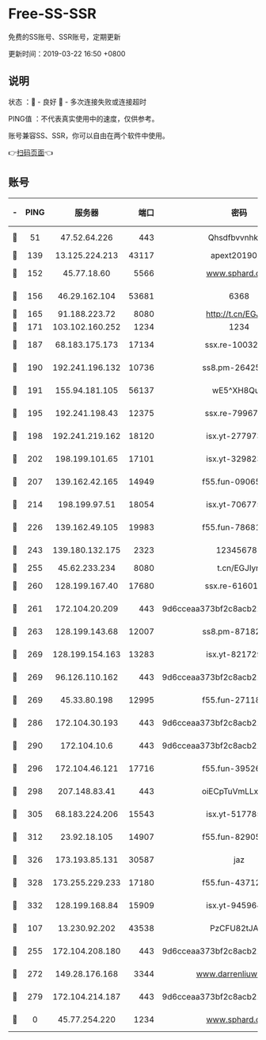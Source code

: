 # Free-SS-SSR

免费的SS账号、SSR账号，定期更新

更新时间：2019-03-22 16:50 +0800

## 说明

状态     ：🙂 - 良好 🙁 - 多次连接失败或连接超时

PING值   ：不代表真实使用中的速度，仅供参考。

账号兼容SS、SSR，你可以自由在两个软件中使用。

👉[扫码页面](https://liesauer.github.io/Free-SS-SSR/)👈

## 账号

|-|PING|服务器|端口|密码|加密方式|区域|
|:----:|:----:|:-----:|-----:|:----:|:----:|:----:|
|🙂|51|47.52.64.226|443|Qhsdfbvvnhkm1|aes-256-cfb|HK|
|🙂|139|13.125.224.213|43117|apext2019005|chacha20|KR|
|🙂|152|45.77.18.60|5566|www.sphard.com|aes-256-cfb|JP|
|🙂|156|46.29.162.104|53681|6368|aes-256-ctr|RU|
|🙂|165|91.188.223.72|8080|http://t.cn/EGJIyrl|rc4-md5|RU|
|🙂|171|103.102.160.252|1234|1234|rc4-md5|JP|
|🙂|187|68.183.175.173|17134|ssx.re-10032791|aes-256-cfb|US|
|🙂|190|192.241.196.132|10736|ss8.pm-26425369|aes-256-cfb|US|
|🙂|191|155.94.181.105|56137|wE5^XH8Quw|aes-256-cfb|US|
|🙂|195|192.241.198.43|12375|ssx.re-79967299|aes-256-cfb|US|
|🙂|198|192.241.219.162|18120|isx.yt-27797357|aes-256-cfb|US|
|🙂|202|198.199.101.65|17101|isx.yt-32982313|aes-256-cfb|US|
|🙂|207|139.162.42.165|14949|f55.fun-09065498|aes-256-cfb|SG|
|🙂|214|198.199.97.51|18054|isx.yt-70677561|aes-256-cfb|US|
|🙂|226|139.162.49.105|19983|f55.fun-78681793|aes-256-cfb|SG|
|🙂|243|139.180.132.175|2323|123456789|aes-256-cfb|SG|
|🙂|255|45.62.233.234|8080|t.cn/EGJIyrl|rc4-md5|CA|
|🙂|260|128.199.167.40|17680|ssx.re-61601620|aes-256-cfb|SG|
|🙂|261|172.104.20.209|443|9d6cceaa373bf2c8acb22e60b6a58be6|aes-256-cfb|US|
|🙂|263|128.199.143.68|12007|ss8.pm-87182779|aes-256-cfb|SG|
|🙂|269|128.199.154.163|13283|isx.yt-82172989|aes-256-cfb|SG|
|🙂|269|96.126.110.162|443|9d6cceaa373bf2c8acb22e60b6a58be6|aes-256-cfb|US|
|🙂|269|45.33.80.198|12995|f55.fun-27118272|aes-256-cfb|US|
|🙂|286|172.104.30.193|443|9d6cceaa373bf2c8acb22e60b6a58be6|aes-256-cfb|US|
|🙂|290|172.104.10.6|443|9d6cceaa373bf2c8acb22e60b6a58be6|aes-256-cfb|US|
|🙂|296|172.104.46.121|17716|f55.fun-39526771|aes-256-cfb|SG|
|🙂|298|207.148.83.41|443|oiECpTuVmLLxk4Ts|aes-256-cfb|AU|
|🙂|305|68.183.224.206|15543|isx.yt-51778566|aes-256-cfb|SG|
|🙂|312|23.92.18.105|14907|f55.fun-82905672|aes-256-cfb|US|
|🙂|326|173.193.85.131|30587|jaz|aes-256-cfb|US|
|🙂|328|173.255.229.233|17180|f55.fun-43712198|aes-256-cfb|US|
|🙂|332|128.199.168.84|15909|isx.yt-94596465|aes-256-cfb|SG|
|🙂|107|13.230.92.202|43538|PzCFU82tJAdZ|aes-256-cfb|JP|
|🙂|255|172.104.208.180|443|9d6cceaa373bf2c8acb22e60b6a58be6|aes-256-cfb|US|
|🙂|272|149.28.176.168|3344|www.darrenliuwei.com|aes-256-cfb|AU|
|🙂|279|172.104.214.187|443|9d6cceaa373bf2c8acb22e60b6a58be6|aes-256-cfb|US|
|🙁|0|45.77.254.220|1234|www.sphard.com|aes-256-cfb|SG|
